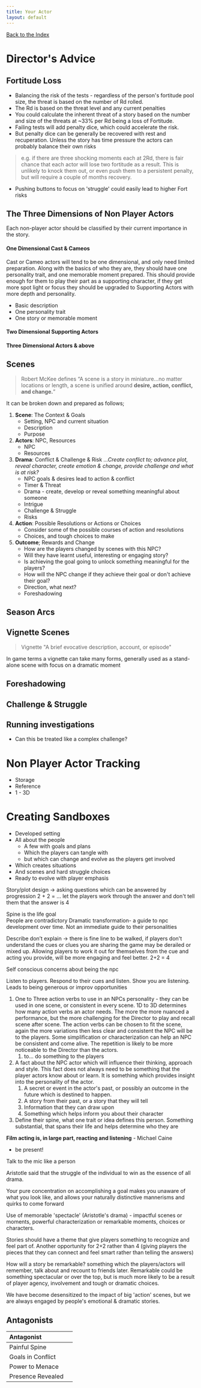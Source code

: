 ```yaml
---
title: Your Actor
layout: default
---
```


[Back to the Index](https://genecloud1485.github.io/Drama-in-History/)

# Director's Advice



## Fortitude Loss
- Balancing the risk of the tests - regardless of the person's fortitude pool size, the threat is based on the number of Rd rolled.
- The Rd is based on the threat level and any current penalties
- You could calculate the inherent threat of a story based on the number and size of the threats at ~33% per Rd being a loss of Fortitude.
- Failing tests will add penalty dice, which could accelerate the risk. 
- But penalty dice can be generally be recovered with rest and recuperation. Unless the story has time pressure the actors can probably balance their own risks
> e.g. if there are three shocking moments each at 2Rd, there is fair chance that each actor will lose two fortitude as a result. This is unlikely to knock them out, or even push them to a persistent penalty, but will require a couple of months recovery.

- Pushing buttons to focus on 'struggle' could easily lead to higher Fort risks



## The Three Dimensions of Non Player Actors
Each non-player actor should be classified by their current importance in the story. 

#### One Dimensional Cast & Cameos
Cast or Cameo actors will tend to be one dimensional, and only need limited preparation. Along with the basics of who they are, they should have one personality trait, and one memorable moment prepared. This should provide enough for them to play their part as a supporting character, if they get more spot light or focus they should be upgraded to Supporting Actors with more depth and personality.
- Basic description
- One personality trait
- One story or memorable moment

#### Two Dimensional Supporting Actors


#### Three Dimensional Actors & above



## Scenes
> Robert McKee defines “A scene is a story in miniature…no matter locations or length, a scene is unified around **desire, action, conflict, and change.**”

It can be broken down and prepared as follows;

1. **Scene**: The Context & Goals
	- Setting, NPC and current situation
	* Description
	* Purpose
1. **Actors**: NPC, Resources
	* NPC
	* Resources
1. **Drama**: Conflict & Challenge & Risk
    *...Create conflict to; advance plot, reveal character, create emotion & change, provide challenge and what is at risk?*
    * NPC goals & desires lead to action & conflict
	* Timer & Threat
	* Drama - create, develop or reveal something meaningful about someone
	* Intrigue
	* Challenge & Struggle
	* Risks
1. **Action**: Possible Resolutions or Actions or Choices
	* Consider some of the possible courses of action and resolutions
	* Choices, and tough choices to make
1. **Outcome**; Rewards and Change
	* How are the players changed by scenes with this NPC? 
	* Will they have learnt useful, interesting or engaging story? 
	* Is achieving the goal going to unlock something meaningful for the players?
	* How will the NPC change if they achieve their goal or don't achieve their goal?
	* Direction, what next?
	* Foreshadowing

## Season Arcs



## Vignette Scenes
> Vignette  "A brief evocative description, account, or episode"

In game terms a vignette can take many forms, generally used as a stand-alone scene with focus on a dramatic moment

## Foreshadowing

## Challenge & Struggle

## Running investigations
- Can this be treated like a complex challenge?

# Non Player Actor Tracking
- Storage
- Reference
- 1 - 3D


# Creating Sandboxes
- Developed setting
- All about the people
	- A few with goals and plans
	- Which the players can tangle with
	- but which can change and evolve as the players get involved
- Which creates situations
- And scenes and hard struggle choices
- Ready to evolve with player emphasis


Story/plot design -> asking questions which can be answered by progression
2 + 2 = ... let the players work through the answer and don't tell them that the answer is 4


Spine is the life goal  
People are contradictory
Dramatic transformation- a guide to npc development over time. Not an immediate guide to their personalities


Describe don’t explain  -> there is fine line to be walked, if players don't understand the cues or clues you are sharing the game may be derailed or mixed up. Allowing players to work it out for themselves from the cue and acting you provide, will be more engaging and feel better.
2+2 = 4

Self conscious concerns about being the npc  
  

  


Listen to players. Respond to their cues and listen. Show you are listening.  
Leads to being generous or improv opportunities 


1. One to Three action verbs to use in an NPCs personality - they can be used in one scene, or consistent in every scene. 1D to 3D determines how many action verbs an actor needs. The more the more nuanced a performance, but the more challenging for the Director to play and recall scene after scene. The action verbs can be chosen to fit the scene, again the more variations then less clear and consistent the NPC will be to the players. Some simplification or characterization can help an NPC be consistent and come alive. The repetition is likely to be more noticeable to the Director than the actors.
	1. to... do something to the players
2. A fact about the NPC actor which will influence their thinking, approach and style. This fact does not always need to be something that the player actors know about or learn. It is something which provides insight into the personality of the actor.
	1. A secret or event in the actor's past, or possibly an outcome in the future which is destined to happen.
	2. A story from their past, or a story that they will tell
	3. Information that they can draw upon
	4. Something which helps inform you about their character
3. Define their spine, what one trait or idea defines this person. Something substantial, that spans their life and helps determine who they are

**Film acting is, in large part, reacting and listening** - Michael Caine
- be present!

Talk to the mic like a person



Aristotle said that the struggle of the individual to win as the essence of all drama.

Your pure concentration on accomplishing a goal makes you unaware of what you look like, and allows your naturally distinctive mannerisms and quirks to come forward

Use of memorable 'spectacle' (Aristotle's drama) - impactful scenes or moments, powerful characterization or remarkable moments, choices or characters.

Stories should have a theme that give players something to recognize and feel part of. Another opportunity for 2+2 rather than 4 (giving players the pieces that they can connect and feel smart rather than telling the answers)

How will a story be remarkable? something which the players/actors will remember, talk about and recount to friends later. Remarkable could be something spectacular or over the top, but is much more likely to be a result of player agency, involvement and tough or dramatic choices. 

We have become desensitized to the impact of big 'action' scenes, but we are always engaged by people's emotional & dramatic stories.



## Antagonists

|Antagonist | |
|:---|:---|
|Painful Spine||
|Goals in Conflict||
|Power to Menace||
|Presence Revealed||
